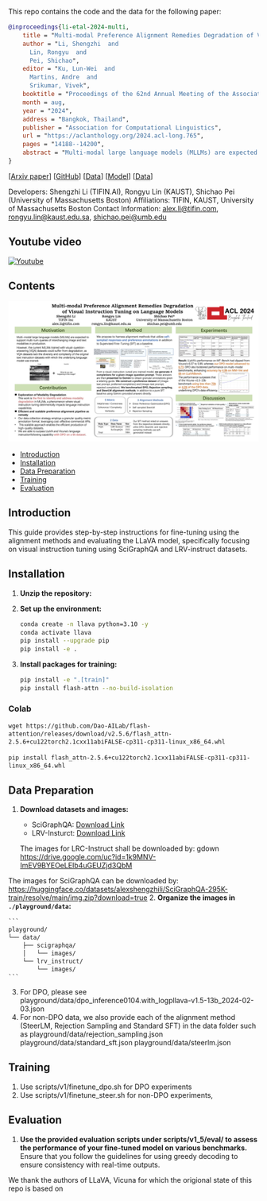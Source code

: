 This repo contains the code and the data for the following paper:

```bibtex
@inproceedings{li-etal-2024-multi,
    title = "Multi-modal Preference Alignment Remedies Degradation of Visual Instruction Tuning on Language Models",
    author = "Li, Shengzhi  and
      Lin, Rongyu  and
      Pei, Shichao",
    editor = "Ku, Lun-Wei  and
      Martins, Andre  and
      Srikumar, Vivek",
    booktitle = "Proceedings of the 62nd Annual Meeting of the Association for Computational Linguistics (Volume 1: Long Papers)",
    month = aug,
    year = "2024",
    address = "Bangkok, Thailand",
    publisher = "Association for Computational Linguistics",
    url = "https://aclanthology.org/2024.acl-long.765",
    pages = "14188--14200",
    abstract = "Multi-modal large language models (MLLMs) are expected to support multi-turn queries of interchanging image and text modalities in production. However, the current MLLMs trained with visual-question-answering (VQA) datasets could suffer from degradation, as VQA datasets lack the diversity and complexity of the original text instruction datasets with which the underlying language model was trained. To address this degradation, we first collect a lightweight, 5k-sample VQA preference dataset where answers were annotated by Gemini for five quality metrics in a granular fashion and investigate standard Supervised Fine-tuning, rejection sampling, Direct Preference Optimization (DPO) and SteerLM algorithms. Our findings indicate that with DPO, we can surpass the instruction-following capabilities of the language model, achieving a 6.73 score on MT-Bench, compared to Vicuna{'}s 6.57 and LLaVA{'}s 5.99. This enhancement in textual instruction-following capability correlates with boosted visual instruction performance (+4.9{\%} on MM-Vet, +6{\%} on LLaVA-Bench), with minimal alignment tax on visual knowledge benchmarks compared to the previous RLHF approach. In conclusion, we propose a distillation-based multi-modal alignment model with fine-grained annotations on a small dataset that restores and boosts MLLM{'}s language capability after visual instruction tuning.",
}
```
[[Arxiv paper](https://arxiv.org/abs/2402.10884)]
[[GitHub](https://github.com/findalexli/mllm-dpo)]
[[Data](https://huggingface.co/datasets/alexshengzhili/llava-preference-dpo)]
[[Model](https://huggingface.co/alexshengzhili/llava-v1.5-13b-dpo/edit/main/README.md)]
[[Data](https://huggingface.co/datasets/alexshengzhili/mllm-dpo)]

Developers: Shengzhi Li (TIFIN.AI), Rongyu Lin (KAUST), Shichao Pei (University of Massachusetts Boston)
Affiliations: TIFIN, KAUST, University of Massachusetts Boston
Contact Information: alex.li@tifin.com, rongyu.lin@kaust.edu.sa, shichao.pei@umb.edu
## Youtube video

[![Youtube](https://img.youtube.com/vi/uv_ZtwA8pkY/0.jpg)](https://www.youtube.com/watch?v=uv_ZtwA8pkY) 


## Contents
![Poster](ACL_poster.jpg)
- [Introduction](#introduction)
- [Installation](#installation)
- [Data Preparation](#data-preparation)
- [Training](#training)
- [Evaluation](#evaluation)

## Introduction

This guide provides step-by-step instructions for fine-tuning using the alignment methods and evaluating the LLaVA model, specifically focusing on visual instruction tuning using SciGraphQA and LRV-instruct datasets.

## Installation

1. **Unzip the repository:**


2. **Set up the environment:**

    ```bash
    conda create -n llava python=3.10 -y
    conda activate llava
    pip install --upgrade pip
    pip install -e .
    ```

3. **Install packages for training:**

    ```bash
    pip install -e ".[train]"
    pip install flash-attn --no-build-isolation
    ```

### Colab

```
wget https://github.com/Dao-AILab/flash-attention/releases/download/v2.5.6/flash_attn-2.5.6+cu122torch2.1cxx11abiFALSE-cp311-cp311-linux_x86_64.whl

pip install flash_attn-2.5.6+cu122torch2.1cxx11abiFALSE-cp311-cp311-linux_x86_64.whl
```

## Data Preparation

1. **Download datasets and images:**
   - SciGraphQA: [Download Link](https://huggingface.co/datasets/alexshengzhili/SciGraphQA-295K-train)
   - LRV-Insturct: [Download Link](https://github.com/FuxiaoLiu/LRV-Instruction)

    The images for LRC-Instruct shall be downloaded by: 
gdown https://drive.google.com/uc?id=1k9MNV-ImEV9BYEOeLEIb4uGEUZjd3QbM

The images for SciGraphQA can be downloaded by: 
https://huggingface.co/datasets/alexshengzhili/SciGraphQA-295K-train/resolve/main/img.zip?download=true
2. **Organize the images in `./playground/data`:**

    ```
    playground/
    └── data/
        ├── scigraphqa/
        │   └── images/
        └── lrv_instruct/
            └── images/
    ```

3. For DPO, please see playground/data/dpo_inference0104.with_logpllava-v1.5-13b_2024-02-03.json
4. For non-DPO data, we also provide each of the alignment method (SteerLM, Rejection Sampling and Standard SFT) in the data folder such as
playground/data/rejection_sampling.json
playground/data/standard_sft.json
playground/data/steerlm.json
## Training

1. Use scripts/v1/finetune_dpo.sh for DPO experiments
2. Use scripts/v1/finetune_steer.sh for non-DPO experiments, 


## Evaluation

1. **Use the provided evaluation scripts under scripts/v1_5/eval/ to assess the performance of your fine-tuned model on various benchmarks.** Ensure that you follow the guidelines for using greedy decoding to ensure consistency with real-time outputs.

We thank the authors of LLaVA, Vicuna for which the origional state of this repo is based on


